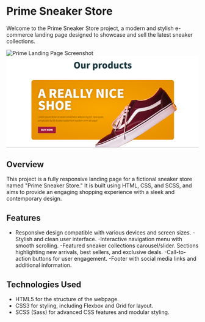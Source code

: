 # Prime Sneaker Store

Welcome to the Prime Sneaker Store project, a modern and stylish e-commerce landing page designed to showcase and sell the latest sneaker collections.

![Prime Landing Page Screenshot](screenshot8000.png)
![Prime Landing Page Screenshot](screenshot9000.png)

## Overview

This project is a fully responsive landing page for a fictional sneaker store named "Prime Sneaker Store." It is built using HTML, CSS, and SCSS, and aims to provide an engaging shopping experience with a sleek and contemporary design.

## Features

- Responsive design compatible with various devices and screen sizes.
-Stylish and clean user interface.
-Interactive navigation menu with smooth scrolling.
-Featured sneaker collections carousel/slider.
Sections highlighting new arrivals, best sellers, and exclusive deals.
-Call-to-action buttons for user engagement.
-Footer with social media links and additional information.

## Technologies Used

- HTML5 for the structure of the webpage.
- CSS3 for styling, including Flexbox and Grid for layout.
- SCSS (Sass) for advanced CSS features and modular styling.
